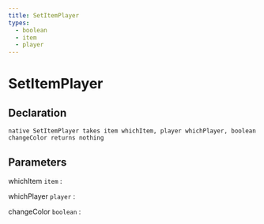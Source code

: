 ```yaml
---
title: SetItemPlayer
types:
  - boolean
  - item
  - player
---
```


# SetItemPlayer

## Declaration

```jass
native SetItemPlayer takes item whichItem, player whichPlayer, boolean changeColor returns nothing
```

## Parameters
whichItem `item`
: 

whichPlayer `player`
: 

changeColor `boolean`
: 

